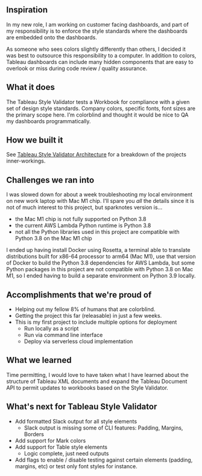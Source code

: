 ## Inspiration
In my new role, I am working on customer facing dashboards, and part of my responsibility is to enforce the style standards where the dashboards are embedded onto the dashboards. 

As someone who sees colors slightly differently than others, I decided it was best to outsource this responsibility to a computer. In addition to colors, Tableau dashboards can include many hidden components that are easy to overlook or miss during code review / quality assurance.

## What it does
The Tableau Style Validator tests a Workbook for compliance with a given set of design style standards. 
Company colors, specific fonts, font sizes are the primary scope here. I’m colorblind and thought it would be nice to QA my dashboards programmatically.

## How we built it
See [Tableau Style Validator Architecture](https://briancrant.com/wp-content/uploads/2021/06/TableauStyleValidatorArchitecture.pdf) for a breakdown of the projects inner-workings. 

## Challenges we ran into
I was slowed down for about a week troubleshooting my local environment on new work laptop with Mac M1 chip.
I'll spare you _all_ the details since it is not of much interest to this project, but sparknotes version is...
- the Mac M1 chip is not fully supported on Python 3.8 
- the current AWS Lambda Python runtime is Python 3.8
- not all the Python libraries used in this project are compatible with Python 3.8 on the Mac M1 chip

I ended up having install Docker using Rosetta, a terminal able to translate distributions built for x86-64 processor to arm64 (Mac M1), use that version of Docker to build the Python 3.8 dependencies for AWS Lambda, but some Python packages in this project are not compatible with Python 3.8 on Mac M1, so I ended having to build a separate environment on Python 3.9 locally.

## Accomplishments that we're proud of
- Helping out my fellow 8% of humans that are colorblind.
- Getting the project this far (releasable) in just a few weeks.
- This is my first project to include multiple options for deployment 
    - Run locally as a script
    - Run via command line interface 
    - Deploy via serverless cloud implementation

## What we learned
Time permitting, I would love to have taken what I have learned about the structure of Tableau XML documents and expand the Tableau Document API to permit updates to workbooks based on the Style Validator.

## What's next for Tableau Style Validator
- Add formatted Slack output for all style elements
  - Slack output is missing some of CLI features: Padding, Margins, Borders       
- Add support for Mark colors
- Add support for Table style elements
  - Logic complete, just need outputs
- Add flags to enable / disable testing against certain elements (padding, margins, etc) or test only font styles for instance. 